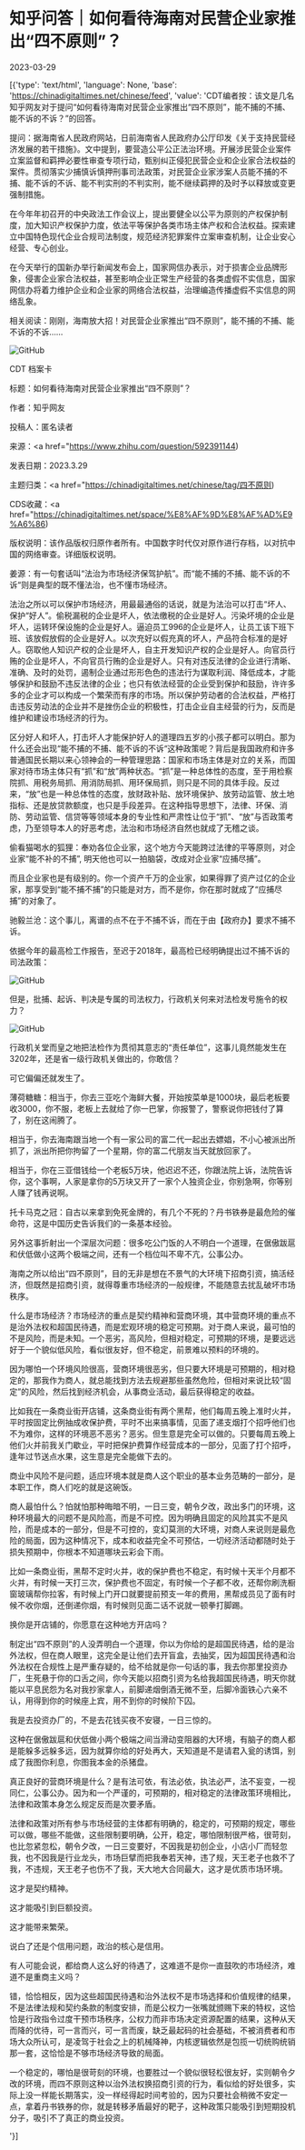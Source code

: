 # 知乎问答｜如何看待海南对民营企业家推出“四不原则”？

2023-03-29

[{'type': 'text/html', 'language': None, 'base': 'https://chinadigitaltimes.net/chinese/feed', 'value': 'CDT编者按：该文是几名知乎网友对于提问“如何看待海南对民营企业家推出“四不原则”，能不捕的不捕、能不诉的不诉？”的回答。



提问：据海南省人民政府网站，日前海南省人民政府办公厅印发《关于支持民营经济发展的若干措施》。文中提到，要营造公平公正法治环境。开展涉民营企业案件立案监督和羁押必要性审查专项行动，甄别纠正侵犯民营企业和企业家合法权益的案件。贯彻落实少捕慎诉慎押刑事司法政策，对民营企业家涉案人员能不捕的不捕、能不诉的不诉、能不判实刑的不判实刑，能不继续羁押的及时予以释放或变更强制措施。

在今年年初召开的中央政法工作会议上，提出要健全以公平为原则的产权保护制度，加大知识产权保护力度，依法平等保护各类市场主体产权和合法权益。探索建立中国特色现代企业合规司法制度，规范经济犯罪案件立案审查机制，让企业安心经营、专心创业。

在今天举行的国新办举行新闻发布会上，国家网信办表示，对于损害企业品牌形象，侵害企业家合法权益，甚至影响企业正常生产经营的各类虚假不实信息，国家网信办将着力维护企业和企业家的网络合法权益，治理编造传播虚假不实信息的网络乱象。

相关阅读：刚刚，海南放大招！对民营企业家推出“四不原则”，能不捕的不捕、能不诉的不诉……



![GitHub](https://chinadigitaltimes.net/chinese/files/2023/03/image-1680099189389.png)



CDT 档案卡

标题：如何看待海南对民营企业家推出“四不原则”？

作者：知乎网友

投稿人：匿名读者

来源：<a href="https://www.zhihu.com/question/592391144)

发表日期：2023.3.29

主题归类：<a href="https://chinadigitaltimes.net/chinese/tag/四不原则)

CDS收藏：<a href="https://chinadigitaltimes.net/space/%E8%AF%9D%E8%AF%AD%E9%A6%86)

版权说明：该作品版权归原作者所有。中国数字时代仅对原作进行存档，以对抗中国的网络审查。详细版权说明。







姜源：有一句套话叫“法治为市场经济保驾护航”。而“能不捕的不捕、能不诉的不诉“则是典型的既不懂法治，也不懂市场经济。

法治之所以可以保护市场经济，用最最通俗的话说，就是为法治可以打击“坏人、保护“好人”。偷税漏税的企业是坏人，依法缴税的企业是好人。污染坏境的企业是坏人，运转环保设施的企业是好人。逼迫员工996的企业是坏人，让员工该下班下班、该放假放假的企业是好人。以次充好以假充真的坏人，产品符合标准的是好人。窃取他人知识产权的企业是坏人，自主开发知识产权的企业是好人。向官员行贿的企业是坏人，不向官员行贿的企业是好人。只有对违反法律的企业进行清晰、准确、及时的处罚，遏制企业通过形形色色的违法行为谋取利润、降低成本，才能够保护和鼓励不违反法律的企业；也只有依法经营的企业受到保护和鼓励，许许多多的企业才可以构成一个繁荣而有序的市场。所以保护劳动者的合法权益，严格打击违反劳动法的企业并不是挫伤企业的积极性，打击企业自主经营的行为，反而是维护和建设市场经济的行为。

区分好人和坏人，打击坏人才能保护好人的道理四五岁的小孩子都可以明白。那为什么还会出现“能不捕的不捕、能不诉的不诉“这种政策呢？背后是我国政府和许多普通国民长期以来心领神会的一种管理思路：国家和市场主体是对立的关系，而国家对待市场主体只有“抓”和“放”两种状态。“抓”是一种总体性的态度，至于用检察院抓、用税务局抓、用消防局抓、用环保局抓，则只是不同的具体手段。反过来，“放”也是一种总体性的态度，放财政补贴、放环境保护、放劳动监管、放土地指标、还是放贷款额度，也只是手段差异。在这种指导思想下，法律、环保、消防、劳动监管、信贷等等领域本身的专业性和严肃性让位于“抓”、“放”与否政策考虑，乃至领导本人的好恶考虑，法治和市场经济自然也就成了无稽之谈。







偷看猫喝水的狐狸：奉劝各位企业家，这个地方今天能跨过法律的平等原则，对企业家“能不补的不捕”, 明天他也可以一拍脑袋，改成对企业家“应捕尽捕”。

而且企业家也是有级别的。你一个资产千万的企业家，如果得罪了资产过亿的企业家，那享受到“能不捕不捕”的只能是对方，而不是你，你在那时就成了“应捕尽捕”的对象了。







驰毅兰沧：这个事儿，离谱的点不在于不捕不诉，而在于由【政府办】要求不捕不诉。

依据今年的最高检工作报告，至迟于2018年，最高检已经明确提出过不捕不诉的司法政策：

![GitHub](https://chinadigitaltimes.net/chinese/files/2023/03/image-1680099387715.png)

但是，批捕、起诉、判决是专属的司法权力，行政机关何来对法检发号施令的权力？

![GitHub](https://chinadigitaltimes.net/chinese/files/2023/03/image-1680099401889.png)

行政机关堂而皇之地把法检作为贯彻其意志的“责任单位”，这事儿竟然能发生在3202年，还是省一级行政机关做出的，你敢信？

可它偏偏还就发生了。







薄荷糖糖：相当于，你去三亚吃个海鲜大餐，开始按菜单是1000块，最后老板要收3000，你不服，老板上去就给了你一巴掌，你报警了，警察说你把钱付了算了，别在这闹腾了。

相当于，你去海南跟当地一个有一家公司的富二代一起出去嫖娼，不小心被派出所抓了，派出所把你拘留了一个星期，你的富二代朋友当天就放回家了。

相当于，你在三亚借钱给一个老板5万块，他迟迟不还，你跟法院上诉，法院告诉你，这个事啊，人家是拿你的5万块又开了一家个人独资企业，你别急啊，你等别人赚了钱再说啊。







托卡马克之冠：自古以来拿到免死金牌的，有几个不死的？丹书铁券是最危险的催命符，这是中国历史告诉我们的一条基本经验。

另外这事折射出一个深层次问题：很多吃公门饭的人不明白一个道理，在倨傲跋扈和伏低做小这两个极端之间，还有一个档位叫不卑不亢，公事公办。

海南之所以给出“四不原则”，目的无非是想在不景气的大环境下招商引资，搞活经济，但既然是招商引资，就得尊重市场经济的一般规律，不能随意去扰乱破坏市场秩序。

什么是市场经济？市场经济的重点是契约精神和营商环境，其中营商环境的重点不是治外法权和超国民待遇，而是宏观环境的稳定可预期。对于商人来说，最可怕的不是风险，而是未知。一个恶劣，高风险，但相对稳定，可预期的环境，是要远远好于一个貌似低风险，看似很友好，但不稳定，前景难以预料的环境的。

因为哪怕一个环境风险很高，营商环境很恶劣，但只要大环境是可预期的，相对稳定的，那我作为商人，就总能找到方法去规避那些虽然危险，但相对来说比较“固定”的风险，然后找到经济机会，从事商业活动，最后获得稳定的收益。

比如我在一条商业街开店铺，这条商业街有两个黑帮，他们每周五晚上准时火并，平时按固定比例抽成收保护费，平时不出来搞事情，见面了递支烟打个招呼他们也不为难你，这样的环境恶不恶劣？恶劣。但生意是完全可以做的。只要每周五晚上他们火并前我关门歇业，平时把保护费算作经营成本的一部分，见面了打个招呼，逢年过节送点水果，这生意是完全能做下去的。

商业中风险不是问题，适应环境本就是商人这个职业的基本业务范畴的一部分，是本职工作，商人们吃的就是这碗饭。

商人最怕什么？怕就怕那种晦暗不明，一日三变，朝令夕改，政出多门的环境，这种环境最大的问题不是风险高，而是不可控。因为明确且固定的风险其实不是风险，而是成本的一部分，但是不可控的，变幻莫测的大环境，对商人来说则是最危险的局面，因为这种情况下，成本和收益完全不可预估，一切经济活动都随时处于损失预期中，你根本不知道哪块云彩会下雨。

比如一条商业街，黑帮不定时火并，收的保护费也不稳定，有时候十天半个月都不火并，有时候一天打三次，保护费也不固定，有时候一个子都不收，还帮你刷洗橱窗玻璃帮你拉客，有时候上门开口就要提前预支一年的费用，黑帮成员见了面有时候不收你烟，还倒递你烟，有时候则见面二话不说就一顿拳打脚踢。

换你是开店铺的，你愿意在这种地方开店吗？

制定出“四不原则”的人没弄明白一个道理，你以为你给的是超国民待遇，给的是治外法权，但在商人眼里，这完全是让他们去开盲盒，去抽奖，因为超国民待遇和治外法权在合规性上是严重存疑的，给不给就是你一句话的事，我去你那里投资办厂，生死悬于你的口舌之间，你今天能以招商引资为名给我超国民待遇，明天你就能以平息民怨为名对我抄家拿人，前脚递烟倒酒无微不至，后脚冷面铁心六亲不认，用得到你的时候座上宾，用不到你的时候阶下囚。

我是去投资办厂的，不是去花钱买夜不安寝，一日三惊的。

这种在倨傲跋扈和伏低做小两个极端之间当滑动变阻器的大环境，有脑子的商人都是能躲多远躲多远，因为就算你给的好处再大，天知道是不是请君入瓮的诱饵，别成了我图你利息，你图我本金的杀猪盘。

真正良好的营商环境是什么？是有法可依，有法必依，执法必严，法不妄变，一视同仁，公事公办。因为和一个严谨的，可预期的，相对稳定的法律政策环境相比，法律和政策本身怎么规定反而是次要矛盾。

法律和政策对所有参与市场经营的主体都有明确的，稳定的，可预期的规定，哪些可以做，哪些不能做，这些限制要明确，公开，稳定，哪怕限制很严格，很苛刻，也比忽紧忽松，朝令夕改，一日三变要好，不因我是初创企业，小店小厂而轻忽我，也不因我是行业龙头，市场巨擘而把我奉若天神，违了规，天王老子也救不了我，不违规，天王老子也伤不了我，天大地大合同最大，这才是优质市场环境。

这才是契约精神。

这才能吸引到巨额投资。

这才能带来繁荣。

说白了还是个信用问题，政治的核心是信用。

有人可能会说，都给商人这么好的待遇了，这难道不是你一直鼓吹的市场经济，难道不是重商主义吗？

错，恰恰相反，因为这些超国民待遇和治外法权不是市场选择和价值规律的结果，不是法律法规和契约条款的制度安排，而是公权力一张嘴就颁赐下来的特权，这恰恰是行政指令过度干预市场秩序，公权力而非市场决定资源配置的结果，这种从天而降的优待，可一言而兴，可一言而废，缺乏最起码的社会基础，不被消费者和市场大众所认可，是凌驾于社会之上的机械降神，内核逻辑依然是包揽一切统购统销那一套，这恰恰是不够市场经济导致的局面。

一个稳定的，哪怕是很苛刻的环境，也要胜过一个貌似很轻松很友好，实则朝令夕改的环境，而四不原则这种以治外法权换招商引资的行为，看似给的好处很多，实际上没一样能长期落实，没一样经得起时间考验的，因为只要社会稍微不安定一点，拿着丹书铁券的你，就是转移矛盾最好的靶子，这种政策只能吸引到短期投机分子，吸引不了真正的商业投资。

'}]